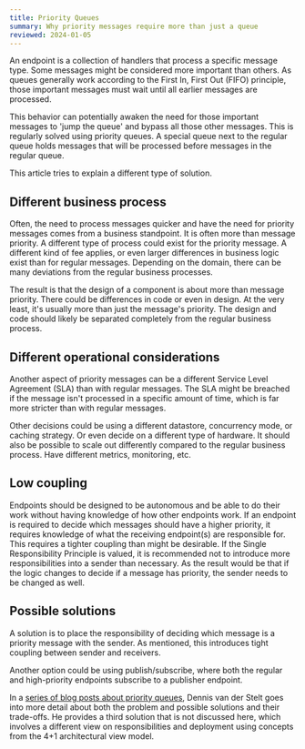 ```yaml
---
title: Priority Queues
summary: Why priority messages require more than just a queue
reviewed: 2024-01-05
---
```


An endpoint is a collection of handlers that process a specific message type. Some messages might be considered more important than others. As queues generally work according to the First In, First Out (FIFO) principle, those important messages must wait until all earlier messages are processed.

This behavior can potentially awaken the need for those important messages to 'jump the queue' and bypass all those other messages. This is regularly solved using priority queues. A special queue next to the regular queue holds messages that will be processed before messages in the regular queue.

This article tries to explain a different type of solution.

## Different business process

Often, the need to process messages quicker and have the need for priority messages comes from a business standpoint. It is often more than message priority. A different type of process could exist for the priority message. A different kind of fee applies, or even larger differences in business logic exist than for regular messages. Depending on the domain, there can be many deviations from the regular business processes.

The result is that the design of a component is about more than message priority. There could be differences in code or even in design. At the very least, it's usually more than just the message's priority. The design and code should likely be separated completely from the regular business process.

## Different operational considerations

Another aspect of priority messages can be a different Service Level Agreement (SLA) than with regular messages. The SLA might be breached if the message isn't processed in a specific amount of time, which is far more stricter than with regular messages.

Other decisions could be using a different datastore, concurrency mode, or caching strategy. Or even decide on a different type of hardware. It should also be possible to scale out differently compared to the regular business process. Have different metrics, monitoring, etc.

## Low coupling

Endpoints should be designed to be autonomous and be able to do their work without having knowledge of how other endpoints work. If an endpoint is required to decide which messages should have a higher priority, it requires knowledge of what the receiving endpoint(s) are responsible for. This requires a tighter coupling than might be desirable. If the Single Responsibility Principle is valued, it is recommended not to introduce more responsibilities into a sender than necessary. As the result would be that if the logic changes to decide if a message has priority, the sender needs to be changed as well.

## Possible solutions

A solution is to place the responsibility of deciding which message is a priority message with the sender. As mentioned, this introduces tight coupling between sender and receivers.

Another option could be using publish/subscribe, where both the regular and high-priority endpoints subscribe to a publisher endpoint.

In a [series of blog posts about priority queues](https://bloggingabout.net/2020/07/16/priority-queues-why-you-dont-need-them/), Dennis van der Stelt goes into more detail about both the problem and possible solutions and their trade-offs. He provides a third solution that is not discussed here, which involves a different view on responsibilities and deployment using concepts from the 4+1 architectural view model.
